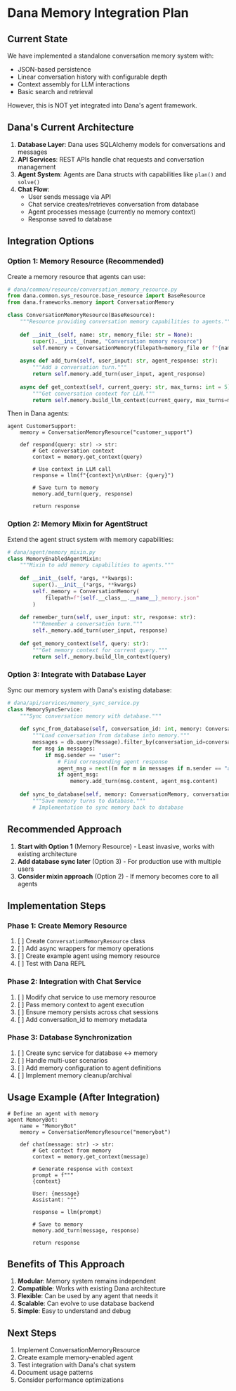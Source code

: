 # Dana Memory Integration Plan

## Current State

We have implemented a standalone conversation memory system with:
- JSON-based persistence
- Linear conversation history with configurable depth
- Context assembly for LLM interactions
- Basic search and retrieval

However, this is NOT yet integrated into Dana's agent framework.

## Dana's Current Architecture

1. **Database Layer**: Dana uses SQLAlchemy models for conversations and messages
2. **API Services**: REST APIs handle chat requests and conversation management
3. **Agent System**: Agents are Dana structs with capabilities like `plan()` and `solve()`
4. **Chat Flow**:
   - User sends message via API
   - Chat service creates/retrieves conversation from database
   - Agent processes message (currently no memory context)
   - Response saved to database

## Integration Options

### Option 1: Memory Resource (Recommended)
Create a memory resource that agents can use:

```python
# dana/common/resource/conversation_memory_resource.py
from dana.common.sys_resource.base_resource import BaseResource
from dana.frameworks.memory import ConversationMemory

class ConversationMemoryResource(BaseResource):
    """Resource providing conversation memory capabilities to agents."""
    
    def __init__(self, name: str, memory_file: str = None):
        super().__init__(name, "Conversation memory resource")
        self.memory = ConversationMemory(filepath=memory_file or f"{name}_memory.json")
    
    async def add_turn(self, user_input: str, agent_response: str):
        """Add a conversation turn."""
        return self.memory.add_turn(user_input, agent_response)
    
    async def get_context(self, current_query: str, max_turns: int = 5):
        """Get conversation context for LLM."""
        return self.memory.build_llm_context(current_query, max_turns=max_turns)
```

Then in Dana agents:
```dana
agent CustomerSupport:
    memory = ConversationMemoryResource("customer_support")
    
    def respond(query: str) -> str:
        # Get conversation context
        context = memory.get_context(query)
        
        # Use context in LLM call
        response = llm(f"{context}\n\nUser: {query}")
        
        # Save turn to memory
        memory.add_turn(query, response)
        
        return response
```

### Option 2: Memory Mixin for AgentStruct
Extend the agent struct system with memory capabilities:

```python
# dana/agent/memory_mixin.py
class MemoryEnabledAgentMixin:
    """Mixin to add memory capabilities to agents."""
    
    def __init__(self, *args, **kwargs):
        super().__init__(*args, **kwargs)
        self._memory = ConversationMemory(
            filepath=f"{self.__class__.__name__}_memory.json"
        )
    
    def remember_turn(self, user_input: str, response: str):
        """Remember a conversation turn."""
        self._memory.add_turn(user_input, response)
    
    def get_memory_context(self, query: str):
        """Get memory context for current query."""
        return self._memory.build_llm_context(query)
```

### Option 3: Integrate with Database Layer
Sync our memory system with Dana's existing database:

```python
# dana/api/services/memory_sync_service.py
class MemorySyncService:
    """Sync conversation memory with database."""
    
    def sync_from_database(self, conversation_id: int, memory: ConversationMemory):
        """Load conversation from database into memory."""
        messages = db.query(Message).filter_by(conversation_id=conversation_id).all()
        for msg in messages:
            if msg.sender == "user":
                # Find corresponding agent response
                agent_msg = next((m for m in messages if m.sender == "agent" and m.created_at > msg.created_at), None)
                if agent_msg:
                    memory.add_turn(msg.content, agent_msg.content)
    
    def sync_to_database(self, memory: ConversationMemory, conversation_id: int):
        """Save memory turns to database."""
        # Implementation to sync memory back to database
```

## Recommended Approach

1. **Start with Option 1** (Memory Resource) - Least invasive, works with existing architecture
2. **Add database sync later** (Option 3) - For production use with multiple users
3. **Consider mixin approach** (Option 2) - If memory becomes core to all agents

## Implementation Steps

### Phase 1: Create Memory Resource
1. [ ] Create `ConversationMemoryResource` class
2. [ ] Add async wrappers for memory operations
3. [ ] Create example agent using memory resource
4. [ ] Test with Dana REPL

### Phase 2: Integration with Chat Service
1. [ ] Modify chat service to use memory resource
2. [ ] Pass memory context to agent execution
3. [ ] Ensure memory persists across chat sessions
4. [ ] Add conversation_id to memory metadata

### Phase 3: Database Synchronization
1. [ ] Create sync service for database <-> memory
2. [ ] Handle multi-user scenarios
3. [ ] Add memory configuration to agent definitions
4. [ ] Implement memory cleanup/archival

## Usage Example (After Integration)

```dana
# Define an agent with memory
agent MemoryBot:
    name = "MemoryBot"
    memory = ConversationMemoryResource("memorybot")
    
    def chat(message: str) -> str:
        # Get context from memory
        context = memory.get_context(message)
        
        # Generate response with context
        prompt = f"""
        {context}
        
        User: {message}
        Assistant: """
        
        response = llm(prompt)
        
        # Save to memory
        memory.add_turn(message, response)
        
        return response
```

## Benefits of This Approach

1. **Modular**: Memory system remains independent
2. **Compatible**: Works with existing Dana architecture
3. **Flexible**: Can be used by any agent that needs it
4. **Scalable**: Can evolve to use database backend
5. **Simple**: Easy to understand and debug

## Next Steps

1. Implement ConversationMemoryResource
2. Create example memory-enabled agent
3. Test integration with Dana's chat system
4. Document usage patterns
5. Consider performance optimizations